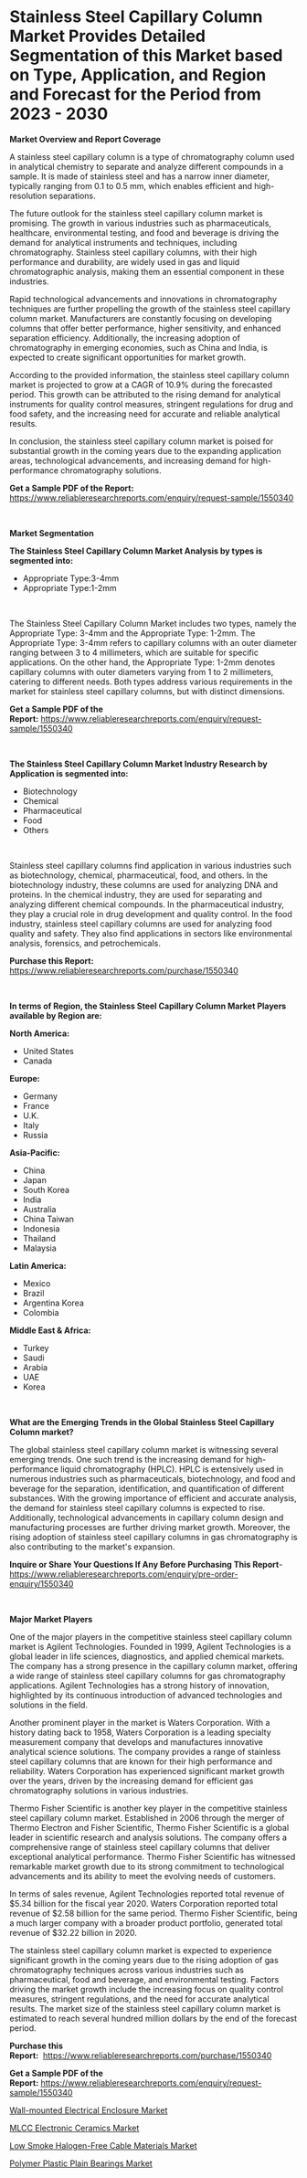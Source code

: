 <p><h1>Stainless Steel Capillary Column Market Provides Detailed Segmentation of this Market based on Type, Application, and Region and Forecast for the Period from 2023 - 2030</h1></p><p><strong>Market Overview and Report Coverage</strong></p>
<p><p>A stainless steel capillary column is a type of chromatography column used in analytical chemistry to separate and analyze different compounds in a sample. It is made of stainless steel and has a narrow inner diameter, typically ranging from 0.1 to 0.5 mm, which enables efficient and high-resolution separations.</p><p>The future outlook for the stainless steel capillary column market is promising. The growth in various industries such as pharmaceuticals, healthcare, environmental testing, and food and beverage is driving the demand for analytical instruments and techniques, including chromatography. Stainless steel capillary columns, with their high performance and durability, are widely used in gas and liquid chromatographic analysis, making them an essential component in these industries.</p><p>Rapid technological advancements and innovations in chromatography techniques are further propelling the growth of the stainless steel capillary column market. Manufacturers are constantly focusing on developing columns that offer better performance, higher sensitivity, and enhanced separation efficiency. Additionally, the increasing adoption of chromatography in emerging economies, such as China and India, is expected to create significant opportunities for market growth.</p><p>According to the provided information, the stainless steel capillary column market is projected to grow at a CAGR of 10.9% during the forecasted period. This growth can be attributed to the rising demand for analytical instruments for quality control measures, stringent regulations for drug and food safety, and the increasing need for accurate and reliable analytical results.</p><p>In conclusion, the stainless steel capillary column market is poised for substantial growth in the coming years due to the expanding application areas, technological advancements, and increasing demand for high-performance chromatography solutions.</p></p>
<p><strong>Get a Sample PDF of the Report:</strong> <a href="https://www.reliableresearchreports.com/enquiry/request-sample/1550340">https://www.reliableresearchreports.com/enquiry/request-sample/1550340</a></p>
<p>&nbsp;</p>
<p><strong>Market Segmentation</strong></p>
<p><strong>The Stainless Steel Capillary Column Market Analysis by types is segmented into:</strong></p>
<p><ul><li>Appropriate Type:3-4mm</li><li>Appropriate Type:1-2mm</li></ul></p>
<p>&nbsp;</p>
<p><p>The Stainless Steel Capillary Column Market includes two types, namely the Appropriate Type: 3-4mm and the Appropriate Type: 1-2mm. The Appropriate Type: 3-4mm refers to capillary columns with an outer diameter ranging between 3 to 4 millimeters, which are suitable for specific applications. On the other hand, the Appropriate Type: 1-2mm denotes capillary columns with outer diameters varying from 1 to 2 millimeters, catering to different needs. Both types address various requirements in the market for stainless steel capillary columns, but with distinct dimensions.</p></p>
<p><strong>Get a Sample PDF of the Report:</strong>&nbsp;<a href="https://www.reliableresearchreports.com/enquiry/request-sample/1550340">https://www.reliableresearchreports.com/enquiry/request-sample/1550340</a></p>
<p>&nbsp;</p>
<p><strong>The Stainless Steel Capillary Column Market Industry Research by Application is segmented into:</strong></p>
<p><ul><li>Biotechnology</li><li>Chemical</li><li>Pharmaceutical</li><li>Food</li><li>Others</li></ul></p>
<p>&nbsp;</p>
<p><p>Stainless steel capillary columns find application in various industries such as biotechnology, chemical, pharmaceutical, food, and others. In the biotechnology industry, these columns are used for analyzing DNA and proteins. In the chemical industry, they are used for separating and analyzing different chemical compounds. In the pharmaceutical industry, they play a crucial role in drug development and quality control. In the food industry, stainless steel capillary columns are used for analyzing food quality and safety. They also find applications in sectors like environmental analysis, forensics, and petrochemicals.</p></p>
<p><strong>Purchase this Report:</strong>&nbsp; <a href="https://www.reliableresearchreports.com/purchase/1550340">https://www.reliableresearchreports.com/purchase/1550340</a></p>
<p>&nbsp;</p>
<p><strong>In terms of Region, the Stainless Steel Capillary Column Market Players available by Region are:</strong></p>
<p>
    <p> <strong> North America: </strong>
        <ul>
            <li>United States</li>
            <li>Canada</li>
        </ul>
        </p> 
    <p> <strong> Europe: </strong>
        <ul>
            <li>Germany</li>
            <li>France</li>
            <li>U.K.</li>
            <li>Italy</li>
            <li>Russia</li>
        </ul>
        </p> 
    <p> <strong> Asia-Pacific: </strong>
        <ul>
            <li>China</li>
            <li>Japan</li>
            <li>South Korea</li>
            <li>India</li>
            <li>Australia</li>
            <li>China Taiwan</li>
            <li>Indonesia</li>
            <li>Thailand</li>
            <li>Malaysia</li>
        </ul>
        </p> 
    <p> <strong> Latin America: </strong>
        <ul>
            <li>Mexico</li>
            <li>Brazil</li>
            <li>Argentina Korea</li>
            <li>Colombia</li>
        </ul>
        </p> 
    <p> <strong> Middle East & Africa: </strong>
        <ul>
            <li>Turkey</li>
            <li>Saudi</li>
            <li>Arabia</li>
            <li>UAE</li>
            <li>Korea</li>
        </ul>
    </p>
    </p>
<p>&nbsp;</p>
<p><strong>What are the Emerging Trends in the Global Stainless Steel Capillary Column market?</strong></p>
<p><p>The global stainless steel capillary column market is witnessing several emerging trends. One such trend is the increasing demand for high-performance liquid chromatography (HPLC). HPLC is extensively used in numerous industries such as pharmaceuticals, biotechnology, and food and beverage for the separation, identification, and quantification of different substances. With the growing importance of efficient and accurate analysis, the demand for stainless steel capillary columns is expected to rise. Additionally, technological advancements in capillary column design and manufacturing processes are further driving market growth. Moreover, the rising adoption of stainless steel capillary columns in gas chromatography is also contributing to the market's expansion.</p></p>
<p><strong>Inquire or Share Your Questions If Any Before Purchasing This Report</strong>- <a href="https://www.reliableresearchreports.com/enquiry/pre-order-enquiry/1550340">https://www.reliableresearchreports.com/enquiry/pre-order-enquiry/1550340</a></p>
<p>&nbsp;</p>
<p><strong>Major Market Players</strong></p>
<p><p>One of the major players in the competitive stainless steel capillary column market is Agilent Technologies. Founded in 1999, Agilent Technologies is a global leader in life sciences, diagnostics, and applied chemical markets. The company has a strong presence in the capillary column market, offering a wide range of stainless steel capillary columns for gas chromatography applications. Agilent Technologies has a strong history of innovation, highlighted by its continuous introduction of advanced technologies and solutions in the field.</p><p>Another prominent player in the market is Waters Corporation. With a history dating back to 1958, Waters Corporation is a leading specialty measurement company that develops and manufactures innovative analytical science solutions. The company provides a range of stainless steel capillary columns that are known for their high performance and reliability. Waters Corporation has experienced significant market growth over the years, driven by the increasing demand for efficient gas chromatography solutions in various industries.</p><p>Thermo Fisher Scientific is another key player in the competitive stainless steel capillary column market. Established in 2006 through the merger of Thermo Electron and Fisher Scientific, Thermo Fisher Scientific is a global leader in scientific research and analysis solutions. The company offers a comprehensive range of stainless steel capillary columns that deliver exceptional analytical performance. Thermo Fisher Scientific has witnessed remarkable market growth due to its strong commitment to technological advancements and its ability to meet the evolving needs of customers.</p><p>In terms of sales revenue, Agilent Technologies reported total revenue of $5.34 billion for the fiscal year 2020. Waters Corporation reported total revenue of $2.58 billion for the same period. Thermo Fisher Scientific, being a much larger company with a broader product portfolio, generated total revenue of $32.22 billion in 2020.</p><p>The stainless steel capillary column market is expected to experience significant growth in the coming years due to the rising adoption of gas chromatography techniques across various industries such as pharmaceutical, food and beverage, and environmental testing. Factors driving the market growth include the increasing focus on quality control measures, stringent regulations, and the need for accurate analytical results. The market size of the stainless steel capillary column market is estimated to reach several hundred million dollars by the end of the forecast period.</p></p>
<p><strong>Purchase this Report:</strong>&nbsp;&nbsp;<a href="https://www.reliableresearchreports.com/purchase/1550340">https://www.reliableresearchreports.com/purchase/1550340</a></p>
<p></p>
<p><strong>Get a Sample PDF of the Report:</strong>&nbsp;<a href="https://www.reliableresearchreports.com/enquiry/request-sample/1550340">https://www.reliableresearchreports.com/enquiry/request-sample/1550340</a></p>
<p><p><a href="https://github.com/tamvrosiya/Market-Research-Report-List-1/blob/main/wall-mounted-electrical-enclosure-market.md">Wall-mounted Electrical Enclosure Market</a></p><p><a href="https://github.com/amonskiyk/Market-Research-Report-List-1/blob/main/mlcc-electronic-ceramics-market.md">MLCC Electronic Ceramics Market</a></p><p><a href="https://github.com/gaydyna/Market-Research-Report-List-1/blob/main/low-smoke-halogen-free-cable-materials-market.md">Low Smoke Halogen-Free Cable Materials Market</a></p><p><a href="https://github.com/dringals/Market-Research-Report-List-1/blob/main/polymer-plastic-plain-bearings-market.md">Polymer Plastic Plain Bearings Market</a></p></p>